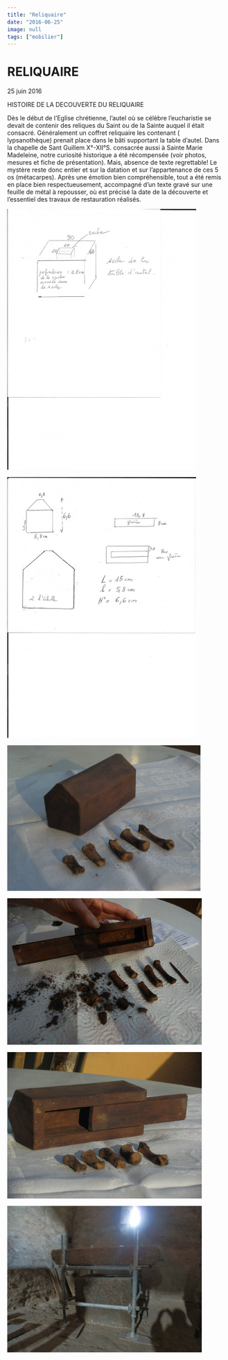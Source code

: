 ```yaml
---
title: "Reliquaire"
date: "2016-06-25"
image: null
tags: ["mobilier"]
---
```


# RELIQUAIRE

25 juin 2016

HISTOIRE DE LA DECOUVERTE DU RELIQUAIRE

Dès le début de l’Eglise chrétienne, l’autel où se célèbre l’eucharistie se devait de contenir des reliques du Saint ou de la Sainte auquel il était consacré.
Généralement un coffret reliquaire les contenant ( lypsanothèque) prenait place dans le bâti supportant la table d’autel.
Dans la chapelle de Sant Guillem X°-XII°S. consacrée aussi à Sainte Marie Madeleine, notre curiosité historique a été récompensée (voir photos, mesures et fiche de présentation).
Mais, absence de texte regrettable! Le mystère reste donc entier et sur la datation et sur l’appartenance de ces 5 os (métacarpes).
Après une émotion bien compréhensible, tout a été remis en place bien respectueusement, accompagné d’un texte gravé sur une feuille de métal à
repousser, où est précisé la date de la découverte et l’essentiel des travaux de restauration réalisés.

<img
      alt
      src="/images/mesures-1.jpg"
      style="width: 436px; height: 600px"
/>

<img
      alt
      src="/images/mesures-2.jpg"
      style="width: 436px; height: 600px"
/>

<img
      alt
      src="/images/p5244231-jpg.jpg"
      style="width: 446px; height: 335px"
/>

<img
      alt
      src="/images/p5244216-jpg.jpg"
      style="width: 449px; height: 337px"
/>

<img
      alt
      src="/images/p5244227-jpg.jpg"
      style="width: 449px; height: 337px"
/>

<img
      alt
      src="/images/p5244215-jpg.jpg"
      style="width: 449px; height: 337px"
/>

